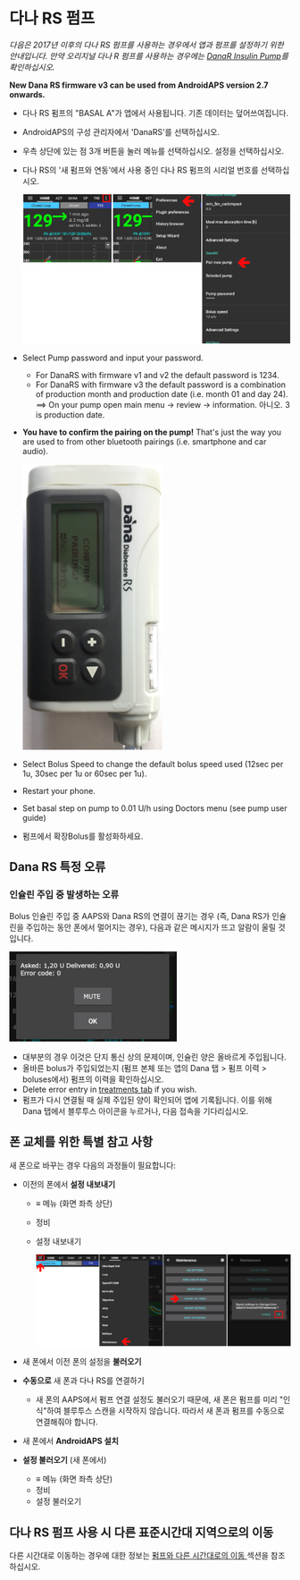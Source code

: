 # 다나 RS 펌프

*다음은 2017년 이후의 다나 RS 펌프를 사용하는 경우에서 앱과 펌프를 설정하기 위한 안내입니다. 만약 오리지널 다나 R 펌프를 사용하는 경우에는 [DanaR Insulin Pump](./DanaR-Insulin-Pump)를 확인하십시오.*

**New Dana RS firmware v3 can be used from AndroidAPS version 2.7 onwards.**

* 다나 RS 펌프의 "BASAL A"가 앱에서 사용됩니다. 기존 데이터는 덮어쓰여집니다.

* AndroidAPS의 구성 관리자에서 'DanaRS'를 선택하십시오.

* 우측 상단에 있는 점 3개 버튼을 눌러 메뉴를 선택하십시오. 설정을 선택하십시오.

* 다나 RS의 '새 펌프와 연동'에서 사용 중인 다나 RS 펌프의 시리얼 번호를 선택하십시오.
  
  ![AAPS pair Dana RS](../images/AAPS_DanaRSPairing.png)

* Select Pump password and input your password.
  
  * For DanaRS with firmware v1 and v2 the default password is 1234.
  * For DanaRS with firmware v3 the default password is a combination of production month and production date (i.e. month 01 and day 24). ==> On your pump open main menu -> review -> information. 아니오. 3 is production date.

* **You have to confirm the pairing on the pump!** That's just the way you are used to from other bluetooth pairings (i.e. smartphone and car audio).
  
  ![Dana RS confirmation pairing](../images/DanaRS_Pairing.png)

* Select Bolus Speed to change the default bolus speed used (12sec per 1u, 30sec per 1u or 60sec per 1u).

* Restart your phone.

* Set basal step on pump to 0.01 U/h using Doctors menu (see pump user guide)

* 펌프에서 확장Bolus를 활성화하세요.

## Dana RS 특정 오류

### 인슐린 주입 중 발생하는 오류

Bolus 인슐린 주입 중 AAPS와 Dana RS의 연결이 끊기는 경우 (즉, Dana RS가 인슐린을 주입하는 동안 폰에서 멀어지는 경우), 다음과 같은 메시지가 뜨고 알람이 울릴 것입니다.

![인슐린 주입 알람](../images/DanaRS_Error_bolus.png)

* 대부분의 경우 이것은 단지 통신 상의 문제이며, 인슐린 양은 올바르게 주입됩니다.
* 올바른 bolus가 주입되었는지 (펌프 본체 또는 앱의 Dana 탭 > 펌프 이력 > boluses에서) 펌프의 이력을 확인하십시오.
* Delete error entry in [treatments tab](../Getting-Started/Screenshots#carb-correction) if you wish.
* 펌프가 다시 연결될 때 실제 주입된 양이 확인되어 앱에 기록됩니다. 이를 위해 Dana 탭에서 블루투스 아이콘을 누르거나, 다음 접속을 기다리십시오.

## 폰 교체를 위한 특별 참고 사항

새 폰으로 바꾸는 경우 다음의 과정들이 필요합니다:

* 이전의 폰에서 **설정 내보내기**
  
  * ≡ 메뉴 (화면 좌측 상단)
  * 정비
  * 설정 내보내기
    
    ![AAPS 설정 내보내기](../images/AAPS_ExportSettings.png)

* 새 폰에서 이전 폰의 설정을 **불러오기**

* **수동으로** 새 폰과 다나 RS를 연결하기 
  * 새 폰의 AAPS에서 펌프 연결 설정도 불러오기 때문에, 새 폰은 펌프를 미리 "인식"하여 블루투스 스캔을 시작하지 않습니다. 따라서 새 폰과 펌프를 수동으로 연결해줘야 합니다.
* 새 폰에서 **AndroidAPS 설치**
* **설정 불러오기** (새 폰에서) 
  * ≡ 메뉴 (화면 좌측 상단)
  * 정비
  * 설정 불러오기

## 다나 RS 펌프 사용 시 다른 표준시간대 지역으로의 이동

다른 시간대로 이동하는 경우에 대한 정보는 [펌프와 다른 시간대로의 이동 ](../Usage/Timezone-traveling#danarv2-danars) 섹션을 참조하십시오.